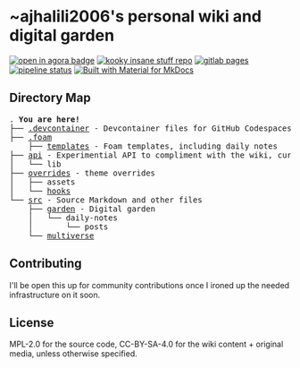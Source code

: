 # ~ajhalili2006's personal wiki and digital garden

[![open in agora badge](https://img.shields.io/badge/open%20in%20agora-black?style=for-the-badge)](https://anagora.org/@ajhalili2006)
[![kooky insane stuff repo](https://img.shields.io/badge/Jiroh's%20Kooky%20Insane%20Stuff-blue?style=for-the-badge)](https://wiki.andreijiroh.xyz/garden/kooky-insane-stuff)
[![gitlab pages](https://img.shields.io/badge/hosted%20via-Cloudflare%20Pages-f38020?style=for-the-badge&logo=cloudflare)](https://wiki.andreijiroh.xyz)
[![pipeline status](https://mau.dev/andreijiroh-dev/wiki/badges/main/pipeline.svg?style=for-the-badge)](https://mau.dev/andreijiroh-dev/wiki/-/commits/main)
[![Built with Material for MkDocs](https://img.shields.io/badge/Material_for_MkDocs-526CFE?style=for-the-badge&logo=MaterialForMkDocs&logoColor=white)](https://squidfunk.github.io/mkdocs-material/)


## Directory Map

<pre>
. <strong>You are here!</strong>
├── <a href="./.decontainer">.devcontainer</a> - Devcontainer files for GitHub Codespaces and Remote Dev Containers
├── <a href="./.foam">.foam</a>
    ├── <a href="./.foam/templates/">templates</a> - Foam templates, including daily notes
├── <a href="./api">api</a> - Experimential API to compliment with the wiki, currently prototyping in local devenv.
│   └── lib
├── <a href="./overrides/">overrides</a> - theme overrides
│   ├── assets
│   └── <a href="./overrides/hooks/">hooks</a>
└── <a href="./src/">src</a> - Source Markdown and other files
    ├── <a href="./src/garden/">garden</a> - Digital garden
    │   └── daily-notes
    │       └── posts
    └── <a href="./src/multiverse/">multiverse</a>
</pre>

## Contributing

I'll be open this up for community contributions once I ironed up the
needed infrastructure on it soon.

## License

MPL-2.0 for the source code, CC-BY-SA-4.0 for the wiki content + original media,
unless otherwise specified.

